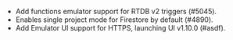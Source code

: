 - Add functions emulator support for RTDB v2 triggers (#5045).
- Enables single project mode for Firestore by default (#4890).
- Add Emulator UI support for HTTPS, launching UI v1.10.0 (#asdf).